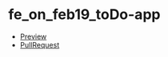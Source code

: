 # fe_on_feb19_toDo-app
 - [Preview](https://github.com/AK1385/fe_on_feb19_toDo-app/)
 - [PullRequest](https://github.com/AK1385/fe_on_feb19_toDo-app/pull/1)
